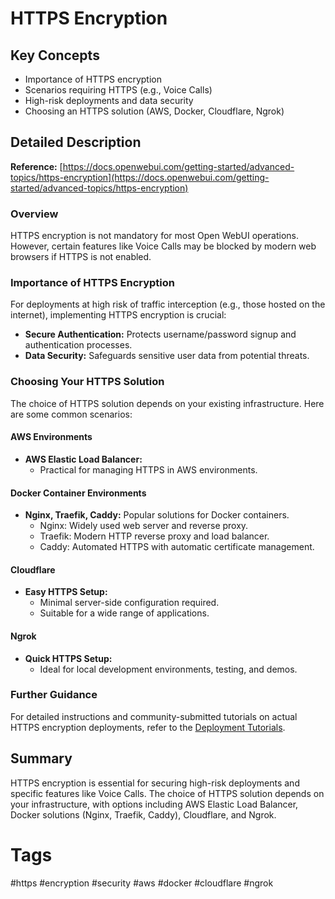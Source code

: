 # HTTPS Encryption

## Key Concepts
- Importance of HTTPS encryption
- Scenarios requiring HTTPS (e.g., Voice Calls)
- High-risk deployments and data security
- Choosing an HTTPS solution (AWS, Docker, Cloudflare, Ngrok)

## Detailed Description

**Reference:** [https://docs.openwebui.com/getting-started/advanced-topics/https-encryption](https://docs.openwebui.com/getting-started/advanced-topics/https-encryption)

### Overview
HTTPS encryption is not mandatory for most Open WebUI operations. However, certain features like Voice Calls may be blocked by modern web browsers if HTTPS is not enabled.

### Importance of HTTPS Encryption

For deployments at high risk of traffic interception (e.g., those hosted on the internet), implementing HTTPS encryption is crucial:
- **Secure Authentication:** Protects username/password signup and authentication processes.
- **Data Security:** Safeguards sensitive user data from potential threats.

### Choosing Your HTTPS Solution
The choice of HTTPS solution depends on your existing infrastructure. Here are some common scenarios:

#### AWS Environments
- **AWS Elastic Load Balancer:**
  - Practical for managing HTTPS in AWS environments.

#### Docker Container Environments
- **Nginx, Traefik, Caddy:** Popular solutions for Docker containers.
  - Nginx: Widely used web server and reverse proxy.
  - Traefik: Modern HTTP reverse proxy and load balancer.
  - Caddy: Automated HTTPS with automatic certificate management.

#### Cloudflare
- **Easy HTTPS Setup:**
  - Minimal server-side configuration required.
  - Suitable for a wide range of applications.

#### Ngrok
- **Quick HTTPS Setup:**
  - Ideal for local development environments, testing, and demos.

### Further Guidance

For detailed instructions and community-submitted tutorials on actual HTTPS encryption deployments, refer to the [Deployment Tutorials](https://docs.openwebui.com/getting-started/advanced-topics/https-encryption).

## Summary
HTTPS encryption is essential for securing high-risk deployments and specific features like Voice Calls. The choice of HTTPS solution depends on your infrastructure, with options including AWS Elastic Load Balancer, Docker solutions (Nginx, Traefik, Caddy), Cloudflare, and Ngrok.

# Tags
#https #encryption #security #aws #docker #cloudflare #ngrok